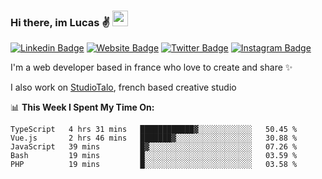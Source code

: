 ### Hi there, im Lucas ✌️ <img src="https://media.giphy.com/media/hvRJCLFzcasrR4ia7z/giphy.gif" width="25px">
[![Linkedin Badge](https://img.shields.io/badge/-LinkedIn-0e76a8?style=flat-square&logo=Linkedin&logoColor=white)](https://www.linkedin.com/in/lucasbellier/)
[![Website Badge](https://img.shields.io/badge/Website-3b5998?style=flat-square&logo=google-chrome&logoColor=white)](https://lucasblr.fr)
[![Twitter Badge](https://img.shields.io/badge/-Twitter-00acee?style=flat-square&logo=Twitter&logoColor=white)](https://twitter.com/ImJustLucas_)
[![Instagram Badge](https://img.shields.io/badge/-Instagram-e4405f?style=flat-square&logo=Instagram&logoColor=white)](https://instagram.com/luuucas.blr/)

I'm a web developer based in france who love to create and share ✨

I also work on [StudioTalo](https://talodev.fr), french based creative studio

📊 **This Week I Spent My Time On:**
<!--START_SECTION:waka-->
```text
TypeScript   4 hrs 31 mins   ████████████▓░░░░░░░░░░░░   50.45 % 
Vue.js       2 hrs 46 mins   ███████▓░░░░░░░░░░░░░░░░░   30.88 % 
JavaScript   39 mins         █▓░░░░░░░░░░░░░░░░░░░░░░░   07.26 % 
Bash         19 mins         █░░░░░░░░░░░░░░░░░░░░░░░░   03.59 % 
PHP          19 mins         █░░░░░░░░░░░░░░░░░░░░░░░░   03.58 % 
```
<!--END_SECTION:waka-->
